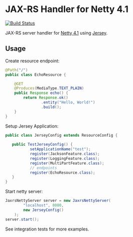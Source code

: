 # JAX-RS Handler for Netty 4.1 

[![Build Status](https://travis-ci.org/kpavlov/netty-jaxrs.png?branch=master)](https://travis-ci.org/kpavlov/netty-jaxrs)

JAX-RS server handler for [Netty 4.1][netty] using [Jersey][jersey].
 
## Usage
 
Create resource endpoint:

```java
@Path("/")
public class EchoResource {

    @GET
    @Produces(MediaType.TEXT_PLAIN)
    public Response echo() {
        return Response.ok()
                .entity("Hello, World!")
                .build();
    }
}
```

Setup Jersey Application:
```java
public class JerseyConfig extends ResourceConfig {
   
   public TestJerseyConfig() {
           setApplicationName("test");
           register(JacksonFeature.class);
           register(LoggingFeature.class);
           register(MultiPartFeature.class);
           // endpoints
           register(EchoResource.class);
   }
}
```

Start netty server:
```java
JaxrsNettyServer server = new JaxrsNettyServer(
        "localhost", 8080, 
        new JerseyConfig()
    );
server.start();
```

See integration tests for more examples.

[netty]: http://netty.io
[jersey]: https://jersey.java.net
